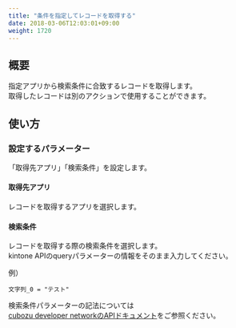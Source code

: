 ```yaml
---
title: "条件を指定してレコードを取得する"
date: 2018-03-06T12:03:01+09:00
weight: 1720
---
```


## 概要

指定アプリから検索条件に合致するレコードを取得します。   
取得したレコードは別のアクションで使用することができます。

## 使い方

### 設定するパラメーター

「取得先アプリ」「検索条件」を設定します。

#### 取得先アプリ

レコードを取得するアプリを選択します。

#### 検索条件

レコードを取得する際の検索条件を選択します。  
kintone APIのqueryパラメーターの情報をそのまま入力してください。

例）

```
文字列_0 = "テスト"
```

検索条件パラメーターの記法については  
[cubozu developer networkのAPIドキュメント](https://developer.cybozu.io/hc/ja/articles/202331474-%E3%83%AC%E3%82%B3%E3%83%BC%E3%83%89%E3%81%AE%E5%8F%96%E5%BE%97-GET-#step2)をご参照ください。
